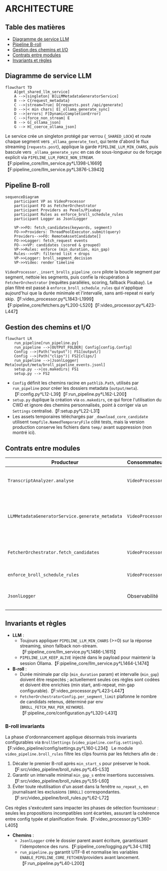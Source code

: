 # ARCHITECTURE

## Table des matières
- [Diagramme de service LLM](#diagramme-de-service-llm)
- [Pipeline B-roll](#pipeline-b-roll)
- [Gestion des chemins et I/O](#gestion-des-chemins-et-io)
- [Contrats entre modules](#contrats-entre-modules)
- [Invariants et règles](#invariants-et-regles)

## Diagramme de service LLM
```mermaid
flowchart TD
    A[get_shared_llm_service]
    A -->|singleton| B[LLMMetadataGeneratorService]
    B --> C{request_metadata}
    C -->|stream=True| D[requests.post /api/generate]
    D -->|< min chars| E[_ollama_generate_sync]
    D -->|errors| F[DynamicCompletionError]
    C -->|force_non_stream| E
    B --> G[_ollama_json]
    G --> H[_coerce_ollama_json]
```
Le service crée un singleton protégé par verrou (`_SHARED_LOCK`) et route chaque segment vers `_ollama_generate_text`, qui tente d'abord le flux streaming (`requests.post`), applique la garde `PIPELINE_LLM_MIN_CHARS`, puis bascule vers `_ollama_generate_sync` en cas de sous-longueur ou de forçage explicit via `PIPELINE_LLM_FORCE_NON_STREAM`.【F:pipeline_core/llm_service.py†L1398-L1669】【F:pipeline_core/llm_service.py†L3876-L3943】

## Pipeline B-roll
```mermaid
sequenceDiagram
    participant VP as VideoProcessor
    participant FO as FetcherOrchestrator
    participant Providers as Pexels/Pixabay
    participant Rules as enforce_broll_schedule_rules
    participant Logger as JsonlLogger

    VP->>FO: fetch_candidates(keywords, segment)
    FO->>Providers: ThreadPoolExecutor.submit(query)
    Providers-->>FO: RemoteAssetCandidate[]
    FO->>Logger: fetch_request events
    FO-->>VP: candidates (scored & grouped)
    VP->>Rules: enforce (min_duration, min_gap)
    Rules-->>VP: filtered list + drops
    VP->>Logger: broll_segment_decision
    VP->>Video: render timeline
```
`VideoProcessor._insert_brolls_pipeline_core` pilote la boucle segment par segment, nettoie les segments, puis confie la récupération à `FetcherOrchestrator` (requêtes parallèles, scoring, fallback Pixabay). Le plan filtré est passé à `enforce_broll_schedule_rules` qui n'applique aujourd'hui que la durée minimale et l'intervalle, sans anti-repeat ni early skip.【F:video_processor.py†L1843-L1999】【F:pipeline_core/fetchers.py†L200-L520】【F:video_processor.py†L423-L447】

## Gestion des chemins et I/O
```mermaid
flowchart LR
    run_pipeline[run_pipeline.py]
    run_pipeline -->|OUTPUT_FOLDER| Config[config.Config]
    Config -->|Path("output")| FS1[output/]
    Config -->|Path("clips")| FS2[clips/]
    run_pipeline -->|JsonlLogger| Meta[output/meta/broll_pipeline_events.jsonl]
    setup.py -->|os.makedirs| FS1
    setup.py --> FS2
```
- `Config` définit les chemins racine en `pathlib.Path`, utilisés par `run_pipeline` pour créer les dossiers metadata (`output/meta`).【F:config.py†L12-L39】【F:run_pipeline.py†L162-L200】
- `setup.py` duplique la création via `os.makedirs`, ce qui force l'utilisation du CWD et ignore des chemins personnalisés, point à corriger via un `Settings` centralisé.【F:setup.py†L22-L31】
- Les assets temporaires téléchargés par `_download_core_candidate` utilisent `tempfile.NamedTemporaryFile` côté tests, mais la version production conserve les fichiers dans `temp/` avant suppression (non montré ici).

## Contrats entre modules
| Producteur | Consommateur | Contrat | Référence |
|---|---|---|---|
| `TranscriptAnalyzer.analyse` | `VideoProcessor` | Retourne `List[TranscriptSegment]` avec `start`, `end`, `text` non vides. | `pipeline_core/transcript.py` lignes 16-45.【F:pipeline_core/transcript.py†L16-L45】 |
| `LLMMetadataGeneratorService.generate_metadata` | `VideoProcessor` | Fournit `queries` & `broll_keywords` JSON strict (attendu). | `pipeline_core/llm_service.py` lignes 546-618 & 3402-3486.【F:pipeline_core/llm_service.py†L546-L618】【F:pipeline_core/llm_service.py†L3402-L3486】 |
| `FetcherOrchestrator.fetch_candidates` | `VideoProcessor` | Retourne `List[RemoteAssetCandidate]` (provider, url, dimensions, duration). | `pipeline_core/fetchers.py` lignes 203-520.【F:pipeline_core/fetchers.py†L203-L520】 |
| `enforce_broll_schedule_rules` | `VideoProcessor` | Filtre plan B-roll et renvoie `drops` pour reporting. | `video_processor.py` lignes 423-447.【F:video_processor.py†L423-L447】 |
| `JsonlLogger` | Observabilité | Écrit un événement JSON par ligne, utilisé par `run_pipeline` et `VideoProcessor`. | `pipeline_core/logging.py` lignes 34-118.【F:pipeline_core/logging.py†L34-L118】 |

## Invariants et règles
- **LLM** :
  - Toujours appliquer `PIPELINE_LLM_MIN_CHARS` (>=0) sur la réponse streaming, sinon fallback non-stream.【F:pipeline_core/llm_service.py†L1486-L1615】
  - `PIPELINE_LLM_KEEP_ALIVE` injecté dans le payload pour maintenir la session Ollama.【F:pipeline_core/llm_service.py†L1464-L1474】
- **B-roll** :
  - Durée minimale par clip (`min_duration` param) et intervalle (`min_gap`) doivent être respectés ; actuellement seules ces règles sont codées et doivent être enrichies (min start, anti-repeat, min gap configurable).【F:video_processor.py†L423-L447】
  - `FetcherOrchestratorConfig.per_segment_limit` plafonne le nombre de candidats retenus, déterminé par env (`BROLL_FETCH_MAX_PER_KEYWORD`).【F:pipeline_core/configuration.py†L320-L431】

### B-roll invariants

La phase d'ordonnancement applique désormais trois invariants configurables via `BrollSettings` (`video_pipeline.config.settings`).【F:video_pipeline/config/settings.py†L160-L234】 Le module `video_pipeline.broll_rules` filtre les clips fournis par les fetchers afin de :

1. Décaler le premier B-roll après `min_start_s` pour préserver le hook.【F:src/video_pipeline/broll_rules.py†L45-L53】
2. Garantir un intervalle minimal `min_gap_s` entre insertions successives.【F:src/video_pipeline/broll_rules.py†L55-L60】
3. Éviter toute réutilisation d'un asset dans la fenêtre `no_repeat_s`, en journalisant les exclusions `[BROLL]` correspondantes.【F:src/video_pipeline/broll_rules.py†L62-L72】

Ces règles s'exécutent sans impacter les phases de sélection fournisseur : seules les propositions incompatibles sont écartées, assurant la cohérence entre config typée et planification finale.【F:video_processor.py†L360-L405】
- **Chemins** :
  - `JsonlLogger` crée le dossier parent avant écriture, garantissant l'idempotence des runs.【F:pipeline_core/logging.py†L34-L118】
  - `run_pipeline.py` garantit UTF-8 et normalise les variables `ENABLE_PIPELINE_CORE_FETCHER`/providers avant lancement.【F:run_pipeline.py†L40-L200】
